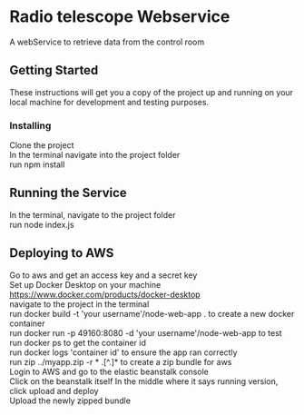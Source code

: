 # Radio telescope Webservice

A  webService to retrieve data from the control room

## Getting Started

These instructions will get you a copy of the project up and running on your local machine for development and testing purposes.

### Installing

Clone the project<br/>
In the terminal navigate into the project folder<br/>
run npm install<br/> 

## Running the Service

In the terminal, navigate to the project folder<br/>
run node index.js

## Deploying to AWS

Go to aws and get an access key and a secret key<br/>
Set up Docker Desktop on your machine https://www.docker.com/products/docker-desktop<br/>
navigate to the project in the terminal<br/>
run docker build -t 'your username'/node-web-app . to create a new docker container <br/>
run docker run -p 49160:8080 -d 'your username'/node-web-app to test <br/>
run docker ps to get the container id<br/>
run docker logs 'container id' to ensure the app ran correctly<br/>
run  zip ../myapp.zip -r * .[^.]* to create a zip bundle for aws<br/>
Login to AWS and go to the elastic beanstalk console<br/>
Click on the beanstalk itself 
In the middle where it says running version, click upload and deploy<br/>
Upload the newly zipped bundle<br/>



